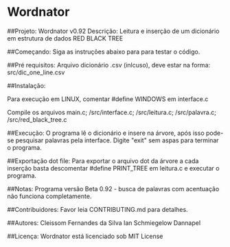 # Wordnator
##Projeto: Wordnator v0.92
Descrição: Leitura e inserção de um dicionário em estrutura de dados RED BLACK TREE

##Começando:
Siga as instruções abaixo para para testar o código.

##Pré requisitos:
Arquivo dicionário .csv (inlcuso), deve estar na forma: src/dic_one_line.csv

##Instalação: 

Para execução em LINUX, comentar #define WINDOWS em interface.c

Compile os arquivos main.c; /src/interface.c; /src/leitura.c; /src/palavra.c; /src/red_black_tree.c

##Execução:
O programa lê o dicionário e insere na árvore, após isso pode-se pesquisar palavras pela interface.
Digite "exit" sem aspas para terminar o programa.

##Exportação dot file:
Para exportar o arquivo dot da árvore a cada inserção basta descomentar #define PRINT_TREE em leitura.c e executar o programa.

##Notas: 
Programa versão Beta 0.92 - busca de palavras com acentuação não funciona completamente.

##Contribuidores:
Favor leia CONTRIBUTING.md para detalhes.

##Autores:
Cleissom Fernandes da Silva
Ian Schmiegelow Dannapel

##Licença:
Wordnator está licenciado sob MIT License
